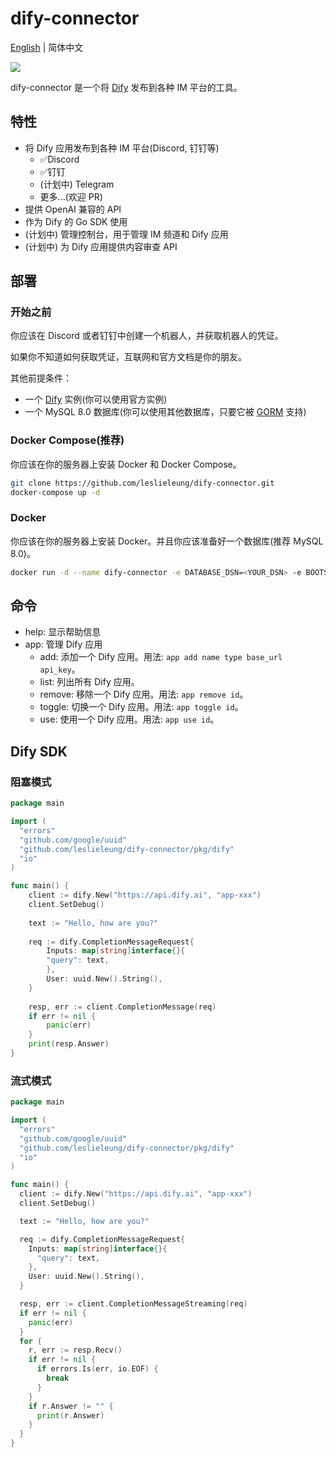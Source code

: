 # dify-connector

[English](./README.md) | 简体中文

[![](https://dcbadge.vercel.app/api/server/WNAMSmTsk8)](https://discord.gg/WNAMSmTsk8)

dify-connector 是一个将 [Dify](https://github.com/langgenius/dify) 发布到各种 IM 平台的工具。

## 特性

- 将 Dify 应用发布到各种 IM 平台(Discord, 钉钉等)
  - ✅Discord
  - ✅钉钉
  - (计划中) Telegram
  - 更多...(欢迎 PR)
- 提供 OpenAI 兼容的 API
- 作为 Dify 的 Go SDK 使用
- (计划中) 管理控制台，用于管理 IM 频道和 Dify 应用
- (计划中) 为 Dify 应用提供内容审查 API

## 部署

### 开始之前

你应该在 Discord 或者钉钉中创建一个机器人，并获取机器人的凭证。

如果你不知道如何获取凭证，互联网和官方文档是你的朋友。

其他前提条件：

- 一个 [Dify](https://github.com/langgenius/dify) 实例(你可以使用官方实例)
- 一个 MySQL 8.0 数据库(你可以使用其他数据库，只要它被 [GORM](https://gorm.io/) 支持)

### Docker Compose(推荐)

你应该在你的服务器上安装 Docker 和 Docker Compose。

```bash
git clone https://github.com/leslieleung/dify-connector.git
docker-compose up -d
```

### Docker

你应该在你的服务器上安装 Docker。并且你应该准备好一个数据库(推荐 MySQL 8.0)。

```bash
docker run -d --name dify-connector -e DATABASE_DSN=<YOUR_DSN> -e BOOTSTRAP_CHANNEL=<YOUR_CHANNEL> leslieleung/dify-connector:latest
```

## 命令

- help: 显示帮助信息
- app: 管理 Dify 应用
  - add: 添加一个 Dify 应用。用法: `app add name type base_url api_key`。
  - list: 列出所有 Dify 应用。
  - remove: 移除一个 Dify 应用。用法: `app remove id`。
  - toggle: 切换一个 Dify 应用。用法: `app toggle id`。
  - use: 使用一个 Dify 应用。用法: `app use id`。

## Dify SDK

### 阻塞模式

```go
package main

import (
  "errors"
  "github.com/google/uuid"
  "github.com/leslieleung/dify-connector/pkg/dify"
  "io"
)

func main() {
    client := dify.New("https://api.dify.ai", "app-xxx")
    client.SetDebug()
    
    text := "Hello, how are you?"
    
    req := dify.CompletionMessageRequest{
        Inputs: map[string]interface{}{
        "query": text,
        },
        User: uuid.New().String(),
    }
    
    resp, err := client.CompletionMessage(req)
    if err != nil {
        panic(err)
    }
    print(resp.Answer)
}
```

### 流式模式

```go
package main

import (
  "errors"
  "github.com/google/uuid"
  "github.com/leslieleung/dify-connector/pkg/dify"
  "io"
)

func main() {
  client := dify.New("https://api.dify.ai", "app-xxx")
  client.SetDebug()

  text := "Hello, how are you?"

  req := dify.CompletionMessageRequest{
    Inputs: map[string]interface{}{
      "query": text,
    },
    User: uuid.New().String(),
  }

  resp, err := client.CompletionMessageStreaming(req)
  if err != nil {
    panic(err)
  }
  for {
    r, err := resp.Recv()
    if err != nil {
      if errors.Is(err, io.EOF) {
        break
      }
    }
    if r.Answer != "" {
      print(r.Answer)
    }
  }
}

```